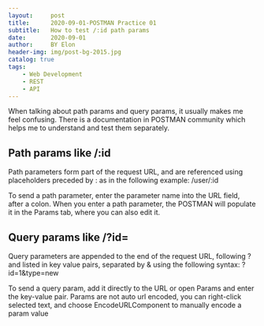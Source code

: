 ```yaml
---
layout:     post
title:      2020-09-01-POSTMAN Practice 01
subtitle:   How to test /:id path params
date:       2020-09-01
author:     BY Elon
header-img: img/post-bg-2015.jpg
catalog: true
tags:
    - Web Development
    - REST
    - API
---
```

When talking about path params and query params, it usually makes me feel confusing. There is a documentation in POSTMAN community which helps me to understand and test them separately.

## Path params like /:id
Path parameters form part of the request URL, and are referenced using placeholders preceded by : as in the following example: /user/:id

To send a path parameter, enter the parameter name into the URL field, after a colon. When you enter a path parameter, the POSTMAN will populate it in the Params tab, where you can also edit it.

## Query params like /?id=
Query parameters are appended to the end of the request URL, following ? and listed in key value pairs, separated by & using the following syntax: ?id=1&type=new

To send a query param, add it directly to the URL or open Params and enter the key-value pair. Params are not auto url encoded, you can right-click selected text, and choose EncodeURLComponent to manually encode a param value